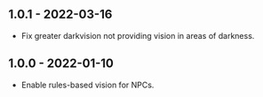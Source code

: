 ## 1.0.1 - 2022-03-16
- Fix greater darkvision not providing vision in areas of darkness.

## 1.0.0 - 2022-01-10
- Enable rules-based vision for NPCs.
